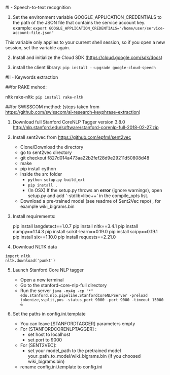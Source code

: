 #I - Speech-to-text recognition

1. Set the environment variable GOOGLE_APPLICATION_CREDENTIALS to the path of the JSON file that contains the service account key.
example:
``export GOOGLE_APPLICATION_CREDENTIALS="/home/user/service-account-file.json"``

This variable only applies to your current shell session, so if you open a new session, set the variable again.

2. Install and initialize the Cloud SDK (https://cloud.google.com/sdk/docs)

3. install the client library:
``pip install --upgrade google-cloud-speech``


#II - Keywords extraction


##for RAKE mehod:

nltk
rake-nltk: ``pip install rake-nltk``


##for SWISSCOM method:
(steps taken from https://github.com/swisscom/ai-research-keyphrase-extraction)

1. Download full Stanford CoreNLP Tagger version 3.8.0
http://nlp.stanford.edu/software/stanford-corenlp-full-2018-02-27.zip

2. Install sent2vec from 
https://github.com/epfml/sent2vec
    * Clone/Download the directory
    * go to sent2vec directory
    * git checkout f827d014a473aa22b2fef28d9e29211d50808d48
    * make
    * pip install cython
    * inside the src folder 
        * ``python setup.py build_ext``
        * ``pip install . ``
        * (In OSX) If the setup.py throws an **error** (ignore warnings), open setup.py and add '-stdlib=libc++' in the compile_opts list.        
    * Download a pre-trained model (see readme of Sent2Vec repo) , for example wiki_bigrams.bin
    
3. Install requirements:
    
    pip install langdetect==1.0.7
    pip install nltk==3.4.1
    pip install numpy==1.14.3
    pip install scikit-learn==0.19.0
    pip install scipy==0.19.1
    pip install six==1.10.0
    pip install requests==2.21.0

4. Download NLTK data
```
import nltk 
nltk.download('punkt')
```

5. Launch Stanford Core NLP tagger
    * Open a new terminal
    * Go to the stanford-core-nlp-full directory
    * Run the server `java -mx4g -cp "*" edu.stanford.nlp.pipeline.StanfordCoreNLPServer -preload tokenize,ssplit,pos -status_port 9000 -port 9000 -timeout 15000 & `


6. Set the paths in config.ini.template
    * You can leave [STANFORDTAGGER] parameters empty
    * For [STANFORDCORENLPTAGGER] :
        * set host to localhost
        * set port to 9000
    * For [SENT2VEC]:
        * set your model_path to the pretrained model
        your_path_to_model/wiki_bigrams.bin (if you choosed wiki_bigrams.bin)
    * rename config.ini.template to config.ini
